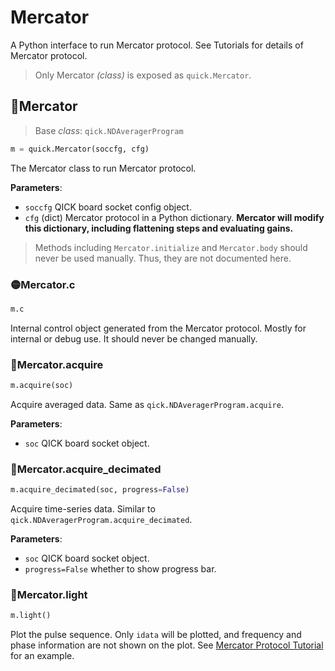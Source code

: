 # Mercator

A Python interface to run Mercator protocol. See Tutorials for details of Mercator protocol.

> Only Mercator *(class)* is exposed as `quick.Mercator`.

## 🔵Mercator

> Base *class*: `qick.NDAveragerProgram`

```python
m = quick.Mercator(soccfg, cfg)
```

The Mercator class to run Mercator protocol.

**Parameters**:

- `soccfg` QICK board socket config object.
- `cfg` (dict) Mercator protocol in a Python dictionary. **Mercator will modify this dictionary, including flattening steps and evaluating gains.**

> Methods including `Mercator.initialize` and `Mercator.body` should never be used manually. Thus, they are not documented here.

### 🟡Mercator.c

```python
m.c
```

Internal control object generated from the Mercator protocol. Mostly for internal or debug use. It should never be changed manually.

### 🔵Mercator.acquire

```python
m.acquire(soc)
```

Acquire averaged data. Same as `qick.NDAveragerProgram.acquire`.

**Parameters**:

- `soc` QICK board socket object.

### 🔵Mercator.acquire_decimated

```python
m.acquire_decimated(soc, progress=False)
```

Acquire time-series data. Similar to `qick.NDAveragerProgram.acquire_decimated`.

**Parameters**:

- `soc` QICK board socket object.
- `progress=False` whether to show progress bar.

### 🔵Mercator.light

```python
m.light()
```

Plot the pulse sequence. Only `idata` will be plotted, and frequency and phase information are not shown on the plot. See [Mercator Protocol Tutorial](../../Tutorials/mercator/) for an example.

